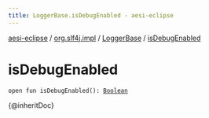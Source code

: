 ```yaml
---
title: LoggerBase.isDebugEnabled - aesi-eclipse
---
```


[aesi-eclipse](../../index.html) / [org.slf4j.impl](../index.html) / [LoggerBase](index.html) / [isDebugEnabled](.)

# isDebugEnabled

`open fun isDebugEnabled(): `[`Boolean`](https://kotlinlang.org/api/latest/jvm/stdlib/kotlin/-boolean/index.html)

{@inheritDoc}

